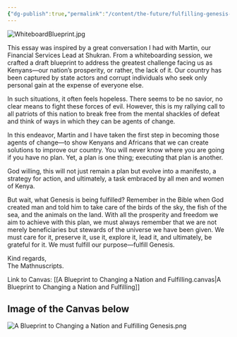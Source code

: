 ```yaml
---
{"dg-publish":true,"permalink":"/content/the-future/fulfilling-genesis-and-the-blueprint-to-change-a-nation/","noteIcon":"2"}
---
```


![WhiteboardBlueprint.jpg](/img/user/Media/WhiteboardBlueprint.jpg)

This essay was inspired by a great conversation I had with Martin, our Financial Services Lead at Shukran. From a whiteboarding session, we crafted a draft blueprint to address the greatest challenge facing us as Kenyans—our nation’s prosperity, or rather, the lack of it. Our country has been captured by state actors and corrupt individuals who seek only personal gain at the expense of everyone else.

In such situations, it often feels hopeless. There seems to be no savior, no clear means to fight these forces of evil. However, this is my rallying call to all patriots of this nation to break free from the mental shackles of defeat and think of ways in which they can be agents of change.

In this endeavor, Martin and I have taken the first step in becoming those agents of change—to show Kenyans and Africans that we can create solutions to improve our country. You will never know where you are going if you have no plan. Yet, a plan is one thing; executing that plan is another.

God willing, this will not just remain a plan but evolve into a manifesto, a strategy for action, and ultimately, a task embraced by all men and women of Kenya.

But wait, what Genesis is being fulfilled? Remember in the Bible when God created man and told him to take care of the birds of the sky, the fish of the sea, and the animals on the land. With all the prosperity and freedom we aim to achieve with this plan, we must always remember that we are not merely beneficiaries but stewards of the universe we have been given. We must care for it, preserve it, use it, explore it, lead it, and ultimately, be grateful for it. We must fulfill our purpose—fulfill Genesis.

Kind regards,  
The Mathnuscripts.

Link to Canvas: [[A Blueprint to Changing a Nation and Fulfilling.canvas|A Blueprint to Changing a Nation and Fulfilling]]
## Image of the Canvas below

![A Blueprint to Changing a Nation and Fulfilling Genesis.png](/img/user/Media/A%20Blueprint%20to%20Changing%20a%20Nation%20and%20Fulfilling%20Genesis.png)